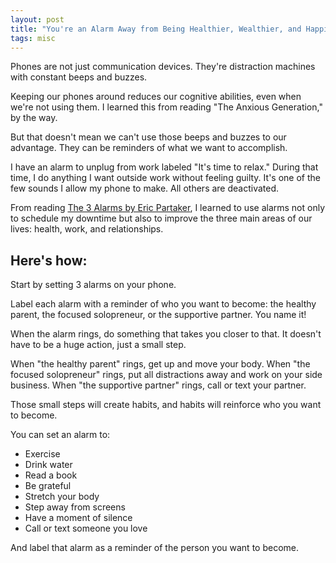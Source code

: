 ```yaml
---
layout: post
title: "You're an Alarm Away from Being Healthier, Wealthier, and Happier"
tags: misc
---
```


Phones are not just communication devices. They're distraction machines with constant beeps and buzzes.

Keeping our phones around reduces our cognitive abilities, even when we're not using them. I learned this from reading "The Anxious Generation," by the way.

But that doesn't mean we can't use those beeps and buzzes to our advantage. They can be reminders of what we want to accomplish.

I have an alarm to unplug from work labeled "It's time to relax." During that time, I do anything I want outside work without feeling guilty. It's one of the few sounds I allow my phone to make. All others are deactivated.

From reading [The 3 Alarms by Eric Partaker](https://ericpartaker.com/the-3-alarms), I learned to use alarms not only to schedule my downtime but also to improve the three main areas of our lives: health, work, and relationships.

## Here's how:

Start by setting 3 alarms on your phone.

Label each alarm with a reminder of who you want to become: the healthy parent, the focused solopreneur, or the supportive partner. You name it!

When the alarm rings, do something that takes you closer to that. It doesn't have to be a huge action, just a small step.

When "the healthy parent" rings, get up and move your body. When "the focused solopreneur" rings, put all distractions away and work on your side business. When "the supportive partner" rings, call or text your partner.

Those small steps will create habits, and habits will reinforce who you want to become.

You can set an alarm to:
* Exercise
* Drink water
* Read a book
* Be grateful
* Stretch your body
* Step away from screens
* Have a moment of silence
* Call or text someone you love

And label that alarm as a reminder of the person you want to become.
